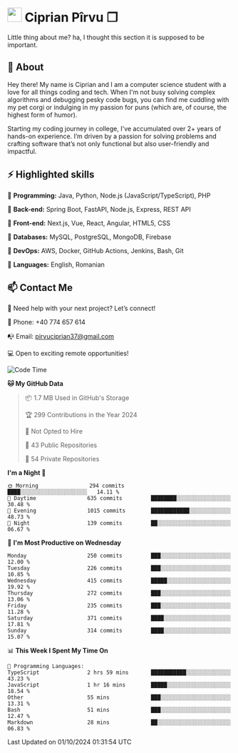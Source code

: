 # <img height="32px" src="https://user-images.githubusercontent.com/74038190/216122041-518ac897-8d92-4c6b-9b3f-ca01dcaf38ee.png"> Ciprian Pîrvu ❐ </h1>

Little thing about me? ha, I thought this section it is supposed to be important.

## 🧐 About

Hey there! My name is Ciprian and I am a computer science student with a love for all things coding and tech. When I'm not busy solving complex algorithms and debugging pesky code bugs, you can find me cuddling with my pet corgi or indulging in my passion for puns (which are, of course, the highest form of humor).

Starting my coding journey in college, I've accumulated over 2+ years of hands-on experience. I’m driven by a passion for solving problems and crafting software that’s not only functional but also user-friendly and impactful.


## ⚡ Highlighted skills

🎯 **Programming:** Java, Python, Node.js (JavaScript/TypeScript), PHP

🎯 **Back-end:** Spring Boot, FastAPI, Node.js, Express, REST API

🎯 **Front-end:** Next.js, Vue, React, Angular, HTML5, CSS

🎯 **Databases:** MySQL, PostgreSQL, MongoDB, Firebase

🎯 **DevOps:** AWS, Docker, GitHub Actions, Jenkins, Bash, Git

🎯 **Languages:** English, Romanian



## 📫 Contact Me

🤝 Need help with your next project? Let’s connect!

📱 Phone: +40 774 657 614

📭 Email: pirvuciprian37@gmail.com


💻 Open to exciting remote opportunities!

<!--START_SECTION:waka-->
![Code Time](http://img.shields.io/badge/Code%20Time-2%2C141%20hrs%2015%20mins-blue)

**🐱 My GitHub Data** 

> 📦 1.7 MB Used in GitHub's Storage 
 > 
> 🏆 299 Contributions in the Year 2024
 > 
> 🚫 Not Opted to Hire
 > 
> 📜 43 Public Repositories 
 > 
> 🔑 54 Private Repositories 
 > 
**I'm a Night 🦉** 

```text
🌞 Morning                294 commits         ████░░░░░░░░░░░░░░░░░░░░░   14.11 % 
🌆 Daytime                635 commits         ████████░░░░░░░░░░░░░░░░░   30.48 % 
🌃 Evening                1015 commits        ████████████░░░░░░░░░░░░░   48.73 % 
🌙 Night                  139 commits         ██░░░░░░░░░░░░░░░░░░░░░░░   06.67 % 
```
📅 **I'm Most Productive on Wednesday** 

```text
Monday                   250 commits         ███░░░░░░░░░░░░░░░░░░░░░░   12.00 % 
Tuesday                  226 commits         ███░░░░░░░░░░░░░░░░░░░░░░   10.85 % 
Wednesday                415 commits         █████░░░░░░░░░░░░░░░░░░░░   19.92 % 
Thursday                 272 commits         ███░░░░░░░░░░░░░░░░░░░░░░   13.06 % 
Friday                   235 commits         ███░░░░░░░░░░░░░░░░░░░░░░   11.28 % 
Saturday                 371 commits         ████░░░░░░░░░░░░░░░░░░░░░   17.81 % 
Sunday                   314 commits         ████░░░░░░░░░░░░░░░░░░░░░   15.07 % 
```


📊 **This Week I Spent My Time On** 

```text
💬 Programming Languages: 
TypeScript               2 hrs 59 mins       ███████████░░░░░░░░░░░░░░   43.23 % 
JavaScript               1 hr 16 mins        █████░░░░░░░░░░░░░░░░░░░░   18.54 % 
Other                    55 mins             ███░░░░░░░░░░░░░░░░░░░░░░   13.31 % 
Bash                     51 mins             ███░░░░░░░░░░░░░░░░░░░░░░   12.47 % 
Markdown                 28 mins             ██░░░░░░░░░░░░░░░░░░░░░░░   06.83 % 
```


 Last Updated on 01/10/2024 01:31:54 UTC
<!--END_SECTION:waka-->
